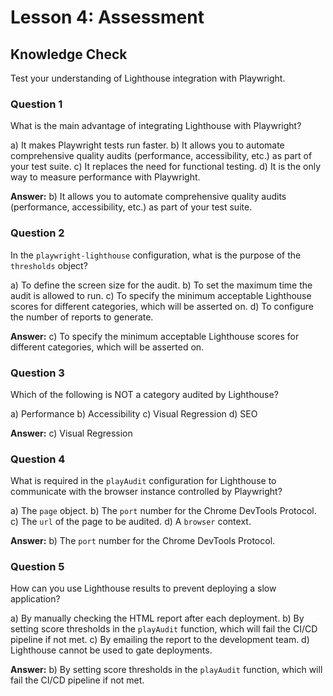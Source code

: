# Lesson 4: Assessment

## Knowledge Check

Test your understanding of Lighthouse integration with Playwright.

### Question 1

What is the main advantage of integrating Lighthouse with Playwright?

a) It makes Playwright tests run faster.
b) It allows you to automate comprehensive quality audits (performance, accessibility, etc.) as part of your test suite.
c) It replaces the need for functional testing.
d) It is the only way to measure performance with Playwright.

**Answer:** b) It allows you to automate comprehensive quality audits (performance, accessibility, etc.) as part of your test suite.

### Question 2

In the `playwright-lighthouse` configuration, what is the purpose of the `thresholds` object?

a) To define the screen size for the audit.
b) To set the maximum time the audit is allowed to run.
c) To specify the minimum acceptable Lighthouse scores for different categories, which will be asserted on.
d) To configure the number of reports to generate.

**Answer:** c) To specify the minimum acceptable Lighthouse scores for different categories, which will be asserted on.

### Question 3

Which of the following is NOT a category audited by Lighthouse?

a) Performance
b) Accessibility
c) Visual Regression
d) SEO

**Answer:** c) Visual Regression

### Question 4

What is required in the `playAudit` configuration for Lighthouse to communicate with the browser instance controlled by Playwright?

a) The `page` object.
b) The `port` number for the Chrome DevTools Protocol.
c) The `url` of the page to be audited.
d) A `browser` context.

**Answer:** b) The `port` number for the Chrome DevTools Protocol.

### Question 5

How can you use Lighthouse results to prevent deploying a slow application?

a) By manually checking the HTML report after each deployment.
b) By setting score thresholds in the `playAudit` function, which will fail the CI/CD pipeline if not met.
c) By emailing the report to the development team.
d) Lighthouse cannot be used to gate deployments.

**Answer:** b) By setting score thresholds in the `playAudit` function, which will fail the CI/CD pipeline if not met.